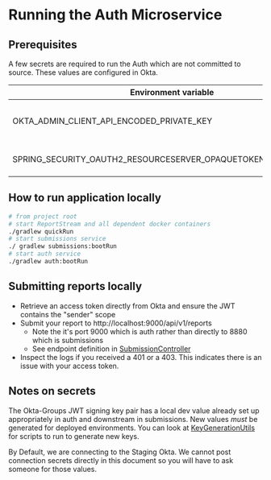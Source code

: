 # Running the Auth Microservice

## Prerequisites

A few secrets are required to run the Auth which are not committed to source. These values are
configured in Okta.

| Environment variable | Value                           |
|----------------------|---------------------------------|
| OKTA_ADMIN_CLIENT_API_ENCODED_PRIVATE_KEY | Base 64 encoded private key pem |
| SPRING_SECURITY_OAUTH2_RESOURCESERVER_OPAQUETOKEN_CLIENT_SECRET | Base 64 encoded secret |

## How to run application locally

```bash
# from project root
# start ReportStream and all dependent docker containers
./gradlew quickRun
# start submissions service
./ gradlew submissions:bootRun
# start auth service
./gradlew auth:bootRun
```

## Submitting reports locally

- Retrieve an access token directly from Okta and ensure the JWT contains the "sender" scope
- Submit your report to http://localhost:9000/api/v1/reports
  - Note the it's port 9000 which is auth rather than directly to 8880 which is submissions
  - See endpoint definition in [SubmissionController](../../submissions/src/main/kotlin/gov/cdc/prime/reportstream/submissions/controllers/SubmissionController.kt)
- Inspect the logs if you received a 401 or a 403. This indicates there is an issue with your access token.

## Notes on secrets

The Okta-Groups JWT signing key pair has a local dev value already set up appropriately in auth and 
downstream in submissions. New values _must_ be generated for deployed environments. You can look
at [KeyGenerationUtils](../src/test/kotlin/gov/cdc/prime/reportstream/auth/util/KeyGenerationUtils.kt) 
for scripts to run to generate new keys.

By Default, we are connecting to the Staging Okta. We cannot post connection secrets directly in this document so
you will have to ask someone for those values.
